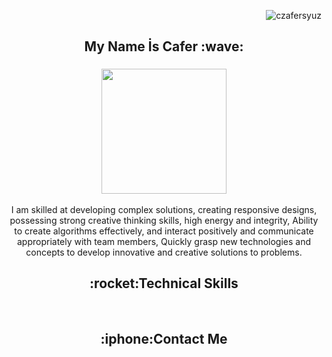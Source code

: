 
<p align="right"> <img src="https://komarev.com/ghpvc/?username=czafersyuz"            alt="czafersyuz" /> </p>

<h2 align="center">My Name İs Cafer :wave:</h2>
<h3 align="center"><a href="https://mustafa-altas.netlify.app/" target="_blank"><img src="https://img.shields.io/badge/My%20Site-Click%20Me!-blue" alt="" width="200px"></a></h3>
<p align="center">
        I am skilled at developing complex solutions, creating responsive
        designs, possessing strong creative thinking skills, high energy and
        integrity, Ability to create algorithms effectively, and interact
        positively and communicate appropriately with team members, Quickly
        grasp new technologies and concepts to develop innovative and creative
        solutions to problems.
</p>
<h2 align="center">:rocket:Technical Skills</h2>
<div align="center">
<img
        src="https://img.shields.io/badge/React-20232A?style=for-the-badge&logo=react&logoColor=61DAFB"
        alt=""
      />
<img
        src="https://img.shields.io/badge/Redux-593D88?style=for-the-badge&logo=redux&logoColor=white"
        alt=""
      />
<img
        src="https://img.shields.io/badge/React_Router-CA4245?style=for-the-badge&logo=react-router&logoColor=white"
        alt=""
      />
<img
        src="https://img.shields.io/badge/JavaScript-323330?style=for-the-badge&logo=javascript&logoColor=F7DF1E"
        alt=""
      />
<img
        src="https://img.shields.io/badge/HTML5-E34F26?style=for-the-badge&logo=html5&logoColor=white"
        alt=""
      />
<img
        src="https://img.shields.io/badge/CSS3-1572B6?style=for-the-badge&logo=css3&logoColor=white"
        alt=""
      />
<img
        src="https://img.shields.io/badge/Sass-CC6699?style=for-the-badge&logo=sass&logoColor=white"
        alt=""
      />
<img
        src="https://img.shields.io/badge/Bootstrap-563D7C?style=for-the-badge&logo=bootstrap&logoColor=white"
        alt=""
      />
<img
        src="https://img.shields.io/badge/styled--components-DB7093?style=for-the-badge&logo=styled-components&logoColor=white"
        alt=""
      />
<img
        src="	https://img.shields.io/badge/Material--UI-0081CB?style=for-the-badge&logo=material-ui&logoColor=white"
        alt=""
      />
<img
        src="		https://img.shields.io/badge/Django-092E20?style=for-the-badge&logo=django&logoColor=white"
        alt=""
      />
<img
        src="	https://img.shields.io/badge/Netlify-00C7B7?style=for-the-badge&logo=netlify&logoColor=white"
        alt=""
      />
<img
        src="https://img.shields.io/badge/Heroku-430098?style=for-the-badge&logo=heroku&logoColor=white"
        alt=""
      />
<img
        src="https://img.shields.io/badge/Django-092E20?style=for-the-badge&logo=django&logoColor=white"
        alt=""
      />
<img
        src="https://img.shields.io/badge/Node.js-43853D?style=for-the-badge&logo=node.js&logoColor=white"
        alt=""
      />
<img
        src="https://img.shields.io/badge/Python-14354C?style=for-the-badge&logo=python&logoColor=white"
        alt=""
      />
<img
        src="https://img.shields.io/badge/firebase-ffca28?style=for-the-badge&logo=firebase&logoColor=black"
        alt=""
      />
<img
        src="https://img.shields.io/badge/Font_Awesome-339AF0?style=for-the-badge&logo=fontawesome&logoColor=white"
        alt=""
      />
<img
        src="https://img.shields.io/badge/Yarn-2C8EBB?style=for-the-badge&logo=yarn&logoColor=white"
        alt=""
      />
<img
        src="https://img.shields.io/badge/npm-CB3837?style=for-the-badge&logo=npm&logoColor=white"
        alt=""
      />
</div>
<h2 align="center">:iphone:Contact Me</h2>
<div align="center">
      <a href="mailto:mustafaaltas3428@gmail.com" target="_blank"><img src="https://img.shields.io/badge/Gmail-D14836?style=for-the-badge&logo=gmail&logoColor=white" alt=""></a>
      <a href="https://wa.me/+905316855405" target="_blank"><img src="https://img.shields.io/badge/WhatsApp-25D366?style=for-the-badge&logo=whatsapp&logoColor=white" alt=""></a>
      <a href="https://www.instagram.com/xmmuussx/" target="_blank"><img src="https://img.shields.io/badge/Instagram-E4405F?style=for-the-badge&logo=instagram&logoColor=white" alt=""></a>
      <a href="https://www.linkedin.com/in/mustafaaltas3428/" target="_blank"><img src="https://img.shields.io/badge/LinkedIn-0077B5?style=for-the-badge&logo=linkedin&logoColor=white" alt=""></a>
      <a href="https://twitter.com/developer_altas" target="_blank"><img src="https://img.shields.io/badge/Twitter-1DA1F2?style=for-the-badge&logo=twitter&logoColor=white" alt=""></a>
</div>


